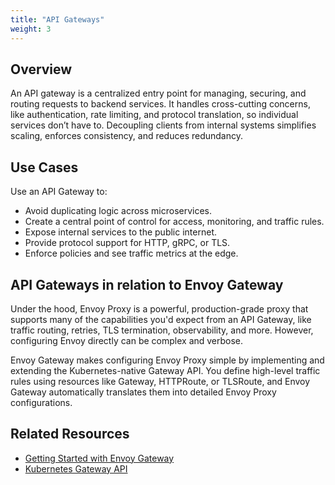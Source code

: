 ```yaml
---
title: "API Gateways"
weight: 3
---
```


## Overview
An API gateway is a centralized entry point for managing, securing, and routing requests to backend services. It handles cross-cutting concerns, like authentication, rate limiting, and protocol translation, so individual services don’t have to. Decoupling clients from internal systems simplifies scaling, enforces consistency, and reduces redundancy.

## Use Cases

Use an API Gateway to:
- Avoid duplicating logic across microservices.
- Create a central point of control for access, monitoring, and traffic rules.
- Expose internal services to the public internet.
- Provide protocol support for HTTP, gRPC, or TLS.
- Enforce policies and see traffic metrics at the edge.

## API Gateways in relation to Envoy Gateway

Under the hood, Envoy Proxy is a powerful, production-grade proxy that supports many of the capabilities you'd expect from an API Gateway, like traffic routing, retries, TLS termination, observability, and more. However, configuring Envoy directly can be complex and verbose.

Envoy Gateway makes configuring Envoy Proxy simple by implementing and extending the Kubernetes-native Gateway API. You define high-level traffic rules using resources like Gateway, HTTPRoute, or TLSRoute, and Envoy Gateway automatically translates them into detailed Envoy Proxy configurations.

## Related Resources

- [Getting Started with Envoy Gateway](../../tasks/quickstart.md)
- [Kubernetes Gateway API](https://gateway-api.sigs.k8s.io/)